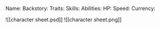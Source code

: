 Name:
Backstory:
Traits:
Skills:
Abilities:
HP:
Speed:
Currency:

![[character sheet.psd]]
![[character sheet.png]]
